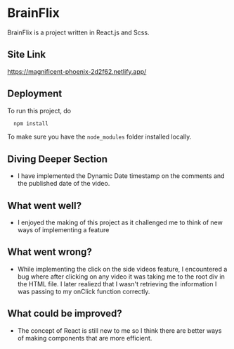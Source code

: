 # BrainFlix

BrainFlix is a project written in React.js and Scss.

## Site Link

https://magnificent-phoenix-2d2f62.netlify.app/

## Deployment

To run this project, do

```bash
  npm install
```

To make sure you have the `node_modules` folder installed locally.

## Diving Deeper Section

- I have implemented the Dynamic Date timestamp on the comments and the published date of the video.

## What went well?

- I enjoyed the making of this project as it challenged me to think of new ways of implementing a feature

## What went wrong?

- While implementing the click on the side videos feature, I encountered a bug where after clicking on any video it was taking me to the root div in the HTML file. I later realiezd that I wasn't retrieving the information I was passing to my onClick function correctly.

## What could be improved?

- The concept of React is still new to me so I think there are better ways of making components that are more efficient.
